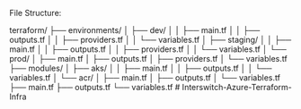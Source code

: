 File Structure:

terraform/
├── environments/
│   ├── dev/
│   │   ├── main.tf
│   │   ├── outputs.tf
│   │   ├── providers.tf
│   │   └── variables.tf
│   ├── staging/
│   │   ├── main.tf
│   │   ├── outputs.tf
│   │   ├── providers.tf
│   │   └── variables.tf
│   └── prod/
│       ├── main.tf
│       ├── outputs.tf
│       ├── providers.tf
│       └── variables.tf
├── modules/
│   ├── aks/
│   │   ├── main.tf
│   │   ├── outputs.tf
│   │   └── variables.tf
│   └── acr/
│       ├── main.tf
│       ├── outputs.tf
│       └── variables.tf
├── main.tf
├── outputs.tf
└── variables.tf
#   I n t e r s w i t c h - A z u r e - T e r r a f o r m - I n f r a  
 